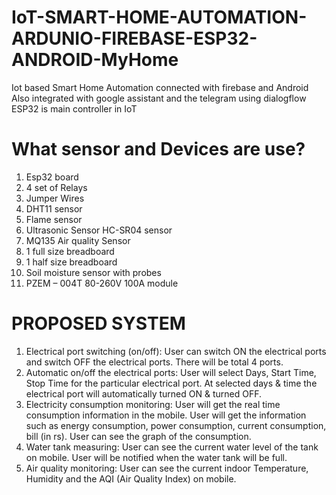 # IoT-SMART-HOME-AUTOMATION-ARDUNIO-FIREBASE-ESP32-ANDROID-MyHome
Iot based Smart Home Automation connected with firebase and Android
Also integrated with google assistant and the telegram using dialogflow
ESP32 is main controller in IoT

# What sensor and Devices are use?

1. Esp32 board
2. 4 set of Relays
3. Jumper Wires
4. DHT11 sensor
5. Flame sensor
6. Ultrasonic Sensor HC-SR04 sensor
7. MQ135 Air quality Sensor
8. 1 full size breadboard
9. 1 half size breadboard
10. Soil moisture sensor with probes
11. PZEM – 004T 80-260V 100A module

# PROPOSED SYSTEM
1. Electrical port switching (on/off): User can switch ON the electrical ports and
switch OFF the electrical ports. There will be total 4 ports.
2. Automatic on/off the electrical ports: User will select Days, Start Time, Stop Time
for the particular electrical port. At selected days & time the electrical port will
automatically turned ON & turned OFF.
3. Electricity consumption monitoring: User will get the real time consumption
information in the mobile. User will get the information such as energy consumption,
power consumption, current consumption, bill (in rs). User can see the graph of the
consumption.
4. Water tank measuring: User can see the current water level of the tank on mobile.
User will be notified when the water tank will be full.
5. Air quality monitoring: User can see the current indoor Temperature, Humidity and
the AQI (Air Quality Index) on mobile.

